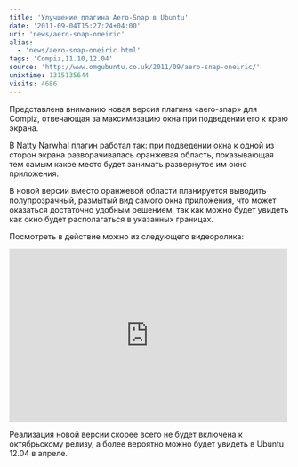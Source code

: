 ```yaml
---
title: 'Улучшение плагина Aero-Snap в Ubuntu'
date: '2011-09-04T15:27:24+04:00'
uri: 'news/aero-snap-oneiric'
alias: 
  - 'news/aero-snap-oneiric.html'
tags: 'Compiz,11.10,12.04'
source: 'http://www.omgubuntu.co.uk/2011/09/aero-snap-oneiric/'
unixtime: 1315135644
visits: 4686
---
```

Представлена вниманию новая версия плагина «aero-snap» для Compiz, отвечающая за максимизацию окна при подведении его к краю экрана.

В Natty Narwhal плагин работал так: при подведении окна к одной из сторон экрана разворачивалась оранжевая область, показывающая тем самым какое место будет занимать развернутое им окно приложения.

В новой версии вместо оранжевой области планируется выводить полупрозрачный, размытый вид самого окна приложения, что может оказаться достаточно удобным решением, так как можно будет увидеть как окно будет располагаться в указанных границах.

Посмотреть в действие можно из следующего видеоролика:

<iframe width="500" height="311" src="http://www.youtube.com/embed/c7NBWPzFKYw" frameborder="0" allowfullscreen=""></iframe>

Реализация новой версии скорее всего не будет включена к октябрьскому релизу, а более вероятно можно будет увидеть в Ubuntu 12.04 в апреле.
